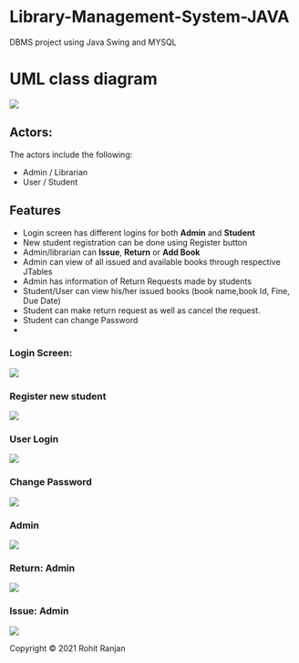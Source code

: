 # Library-Management-System-JAVA
DBMS project using Java Swing and MYSQL

# UML class diagram
![](Output%20Images/class_diagram.png)

## Actors:
The actors include the following: 
* Admin / Librarian 
* User / Student 

## Features

- Login screen has different logins for both **Admin** and **Student**
- New student registration can be done using Register button
- Admin/librarian can **Issue**, **Return** or **Add Book**
- Admin can view of all issued and available books through respective JTables 
- Admin has information of Return Requests made by students  
- Student/User can view his/her issued books (book name,book Id, Fine, Due Date)
- Student can make return request as well as cancel the request.
- Student can change Password
- 
###  Login Screen:

![](Output%20Images/login.jpg)

###  Register new student

![](Output%20Images/register.jpg)


### User Login 
![](Output%20Images/student.jpg)

### Change Password
![](Output%20Images/changepass.jpg)

###  Admin 
![](Output%20Images/admin.jpg)

### Return: Admin 
![](Output%20Images/return.jpg)

### Issue: Admin 
![](Output%20Images/issue.jpg)

Copyright © 2021 Rohit Ranjan 
